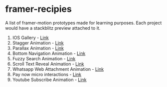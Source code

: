 # framer-recipies

A list of framer-motion prototypes made for learning purposes. Each project would have a stackblitz preview attached to it. 

1. IOS Gallery - [Link](https://stackblitz.com/edit/ios-gallery?file=src/App.tsx)
2. Stagger Animation - [Link](https://stackblitz.com/edit/stagger-animation-plxity?file=src/App.tsx)
3. Parallax Animation - [Link](https://stackblitz.com/edit/parallax-effect-plxity?file=src/App.tsx)
4. Bottom Navigation Animation - [Link](https://stackblitz.com/edit/parallax-effect-plxity?file=src/App.tsx)
5. Fuzzy Search Animation - [Link](https://stackblitz.com/edit/fuzzy-search-plxity?file=src%2FApp.tsx)
5. Scroll Text Reveal Animation - [Link](https://stackblitz.com/edit/scroll-text-reveal-plxity?file=src%2FApp.tsx)
6. Whatsapp Web Attachment Animation - [Link](https://stackblitz.com/edit/whatsapp-animation?file=src%2FApp.tsx)
7. Pay now micro interactions - [Link](https://stackblitz.com/edit/pay-now-micro-interactions?file=src%2FApp.tsx)
8. Youtube Subscribe Animation - [Link](https://stackblitz.com/edit/subscribe-button-animation?file=src%2FApp.tsx)
